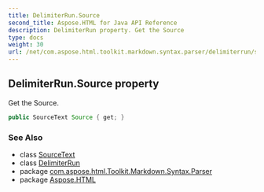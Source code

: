 ```yaml
---
title: DelimiterRun.Source
second_title: Aspose.HTML for Java API Reference
description: DelimiterRun property. Get the Source
type: docs
weight: 30
url: /net/com.aspose.html.toolkit.markdown.syntax.parser/delimiterrun/source/
---
```

## DelimiterRun.Source property

Get the Source.

```java
public SourceText Source { get; }
```

### See Also

* class [SourceText](../../../com.aspose.html.toolkit.markdown.syntax.text/sourcetext/)
* class [DelimiterRun](../)
* package [com.aspose.html.Toolkit.Markdown.Syntax.Parser](../../delimiterrun/)
* package [Aspose.HTML](../../../)
